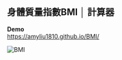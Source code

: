 ## 身體質量指數BMI │ 計算器

**Demo**  
https://amyliu1810.github.io/BMI/

![BMI](https://github.com/amyliu1810/BMI/assets/143366312/26ccea25-1317-47a4-9568-bb4b61907fdc)
